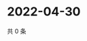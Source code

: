 # 2022-04-30

共 0 条

<!-- BEGIN WEIBO -->
<!-- 最后更新时间 Sat Apr 30 2022 03:12:56 GMT+0800 (China Standard Time) -->

<!-- END WEIBO -->
